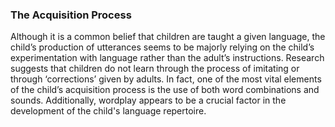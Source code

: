 ### The Acquisition Process
Although it is a common belief that children are taught a given language, the child’s production of utterances seems to be majorly relying on the child’s experimentation with language rather than the adult’s instructions. 
Research suggests that children do not learn through the process of imitating or through ‘corrections’ given by adults. In fact, one of the most vital elements of the child’s acquisition process is the use of both word combinations and sounds. Additionally, wordplay appears to be a crucial factor in the development of the child's language repertoire.